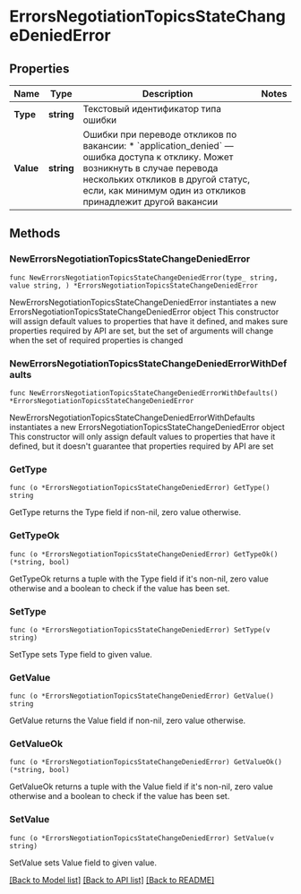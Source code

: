 # ErrorsNegotiationTopicsStateChangeDeniedError

## Properties

Name | Type | Description | Notes
------------ | ------------- | ------------- | -------------
**Type** | **string** | Текстовый идентификатор типа ошибки | 
**Value** | **string** | Ошибки при переводе откликов по вакансии:   * &#x60;application_denied&#x60; — ошибка доступа к отклику. Может возникнуть в случае перевода нескольких откликов в другой статус, если,  как минимум один из откликов принадлежит другой вакансии  | 

## Methods

### NewErrorsNegotiationTopicsStateChangeDeniedError

`func NewErrorsNegotiationTopicsStateChangeDeniedError(type_ string, value string, ) *ErrorsNegotiationTopicsStateChangeDeniedError`

NewErrorsNegotiationTopicsStateChangeDeniedError instantiates a new ErrorsNegotiationTopicsStateChangeDeniedError object
This constructor will assign default values to properties that have it defined,
and makes sure properties required by API are set, but the set of arguments
will change when the set of required properties is changed

### NewErrorsNegotiationTopicsStateChangeDeniedErrorWithDefaults

`func NewErrorsNegotiationTopicsStateChangeDeniedErrorWithDefaults() *ErrorsNegotiationTopicsStateChangeDeniedError`

NewErrorsNegotiationTopicsStateChangeDeniedErrorWithDefaults instantiates a new ErrorsNegotiationTopicsStateChangeDeniedError object
This constructor will only assign default values to properties that have it defined,
but it doesn't guarantee that properties required by API are set

### GetType

`func (o *ErrorsNegotiationTopicsStateChangeDeniedError) GetType() string`

GetType returns the Type field if non-nil, zero value otherwise.

### GetTypeOk

`func (o *ErrorsNegotiationTopicsStateChangeDeniedError) GetTypeOk() (*string, bool)`

GetTypeOk returns a tuple with the Type field if it's non-nil, zero value otherwise
and a boolean to check if the value has been set.

### SetType

`func (o *ErrorsNegotiationTopicsStateChangeDeniedError) SetType(v string)`

SetType sets Type field to given value.


### GetValue

`func (o *ErrorsNegotiationTopicsStateChangeDeniedError) GetValue() string`

GetValue returns the Value field if non-nil, zero value otherwise.

### GetValueOk

`func (o *ErrorsNegotiationTopicsStateChangeDeniedError) GetValueOk() (*string, bool)`

GetValueOk returns a tuple with the Value field if it's non-nil, zero value otherwise
and a boolean to check if the value has been set.

### SetValue

`func (o *ErrorsNegotiationTopicsStateChangeDeniedError) SetValue(v string)`

SetValue sets Value field to given value.



[[Back to Model list]](../README.md#documentation-for-models) [[Back to API list]](../README.md#documentation-for-api-endpoints) [[Back to README]](../README.md)


